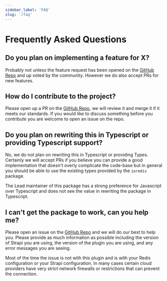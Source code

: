 ```yaml
---
sidebar_label: 'FAQ'
slug: '/faq'
---
```


# Frequently Asked Questions

## Do you plan on implementing a feature for X?

Probably not unless the feature request has been opened on the [GitHub Repo](https://github.com/strapi-community/plugin-redis) and up voted by the community. However we do also accept PRs for new features.

## How do I contribute to the project?

Please open up a PR on the [GitHub Repo](https://github.com/strapi-community/plugin-redis), we will review it and merge it if it meets our standards. If you would like to discuss something before you contribute you are welcome to open an issue on the repo.

## Do you plan on rewriting this in Typescript or providing Typescript support?

No, we do not plan on rewriting this in Typescript or providing Types. Certainly we will accept PRs if you believe you can provide a good implementation that doesn't overly complicate the code-base but in general you should be able to use the existing types provided by the `ioredis` package.

The Lead maintainer of this package has a strong preference for Javascript over Typescript and does not see the value in rewriting the package in Typescript.

## I can't get the package to work, can you help me?

Please open an issue on the [GitHub Repo](https://github.com/strapi-community/plugin-redis) and we will do our best to help you. Please provide as much information as possible including the version of Strapi you are using, the version of the plugin you are using, and any error messages you are seeing.

Most of the time the issue is not with this plugin and is with your Redis configuration or your Strapi configuration. In many cases certain cloud providers have very strict network firewalls or restrictions that can prevent the connection.
